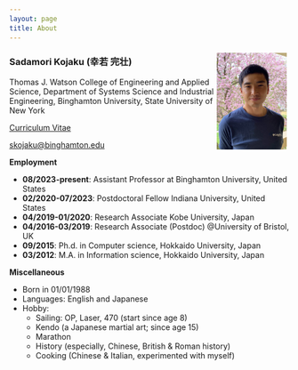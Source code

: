 ```yaml
---
layout: page
title: About
---
```


<img style="width:25%;max-width:500px;float:right;padding:5px" src="/assets/attachments/selfy/sada-2021.jpg" />

### Sadamori Kojaku (幸若 完壮)


Thomas J. Watson College of Engineering and Applied Science, Department of Systems Science and Industrial Engineering, Binghamton University, State University of New York

[Curriculum Vitae](/attachments/docs/cv/cv-skojaku.pdf)

skojaku@binghamton.edu

**Employment**
- **08/2023-present**: Assistant Professor at Binghamton University, United States
- **02/2020-07/2023**: Postdoctoral Fellow Indiana University, United States
- **04/2019-01/2020**: Research Associate Kobe University, Japan
- **04/2016-03/2019**: Research Associate (Postdoc) @University of Bristol, UK
- **09/2015**: Ph.d. in Computer science, Hokkaido University, Japan
- **03/2012**: M.A. in Information science, Hokkaido University, Japan

**Miscellaneous**
  - Born in 01/01/1988
  - Languages: English and Japanese
  - Hobby:
    - Sailing: OP, Laser, 470 (start since age 8)
    - Kendo (a Japanese martial art; since age 15)
    - Marathon
    - History (especially, Chinese, British & Roman history)
    - Cooking (Chinese & Italian, experimented with myself)
